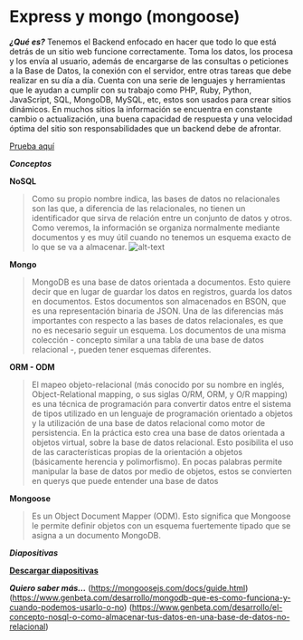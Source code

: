 # Express y mongo (mongoose) #

***¿Qué es?***
Tenemos el Backend enfocado en hacer que todo lo que está detrás de un sitio web funcione correctamente. Toma los datos, los procesa y los envía al usuario, además de encargarse de las consultas o peticiones a la Base de Datos, la conexión con el servidor, entre otras tareas que debe realizar en su día a día. Cuenta con una serie de lenguajes y herramientas que le ayudan a  cumplir con su trabajo como PHP, Ruby, Python, JavaScript, SQL, MongoDB, MySQL, etc, estos son usados para crear sitios dinámicos. En muchos sitios la información se encuentra en constante cambio o actualización, una buena capacidad de respuesta y una velocidad óptima del sitio son responsabilidades que un backend debe de afrontar.

[Prueba aquí](https://repl.it/@EduDevf/8expressbackendmongo "replit")

***Conceptos***

**NoSQL**
>Como su propio nombre indica, las bases de datos no relacionales son las que, a diferencia de las relacionales, no tienen un identificador que sirva de relación entre un conjunto de datos y otros. Como veremos, la información se organiza normalmente mediante documentos y es muy útil cuando no tenemos un esquema exacto de lo que se va a almacenar.
![alt-text](https://aukera.es/blog/imagenes/tabla-codigo.png)

**Mongo**
> MongoDB es una base de datos orientada a documentos. Esto quiere decir que en lugar de guardar los datos en registros, guarda los datos en documentos. Estos documentos son almacenados en BSON, que es una representación binaria de JSON.
Una de las diferencias más importantes con respecto a las bases de datos relacionales, es que no es necesario seguir un esquema. Los documentos de una misma colección - concepto similar a una tabla de una base de datos relacional -, pueden tener esquemas diferentes.

**ORM - ODM** 
>El mapeo objeto-relacional (más conocido por su nombre en inglés, Object-Relational mapping, o sus siglas O/RM, ORM, y O/R mapping) es una técnica de programación para convertir datos entre el sistema de tipos utilizado en un lenguaje de programación orientado a objetos y la utilización de una base de datos relacional como motor de persistencia. En la práctica esto crea una base de datos orientada a objetos virtual, sobre la base de datos relacional. Esto posibilita el uso de las características propias de la orientación a objetos (básicamente herencia y polimorfismo).
En pocas palabras permite manipular la base de datos por medio de objetos, estos se convierten en querys que puede entender una base de datos

**Mongoose**
>Es un Object Document Mapper (ODM). Esto significa que Mongoose le permite definir objetos con un esquema fuertemente tipado que se asigna a un documento MongoDB.


***Diapositivas***

[**Descargar diapositivas**](https://raw.githubusercontent.com/devfmx/cinta-roja/master/3.1%20MongoDB/Base_de_datos.pdf)

***Quiero saber más...***
(https://mongoosejs.com/docs/guide.html)
(https://www.genbeta.com/desarrollo/mongodb-que-es-como-funciona-y-cuando-podemos-usarlo-o-no)
(https://www.genbeta.com/desarrollo/el-concepto-nosql-o-como-almacenar-tus-datos-en-una-base-de-datos-no-relacional)
